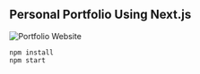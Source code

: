 ## Personal Portfolio Using Next.js

![Portfolio Website](https://i.ibb.co/WgPMpts/image.png)

```
npm install  
npm start
```
